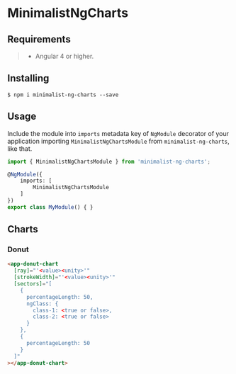 # MinimalistNgCharts

## Requirements

>- Angular 4 or higher.

## Installing

	$ npm i minimalist-ng-charts --save

## Usage

Include the module into ```imports``` metadata key of ```NgModule``` decorator of your application importing ```MinimalistNgChartsModule``` from ```minimalist-ng-charts```, like that.

```typescript
import { MinimalistNgChartsModule } from 'minimalist-ng-charts';

@NgModule({
    imports: [
        MinimalistNgChartsModule
    ]
})
export class MyModule() { }
```

## Charts

### Donut

```html
<app-donut-chart
  [ray]="'<value><unity>'"
  [strokeWidth]="'<value><unity>'"
  [sectors]="[
    {
      percentageLength: 50,
      ngClass: {
        class-1: <true or false>,
        class-2: <true or false>
      }
    },
    {
      percentageLength: 50
    }
  ]"
></app-donut-chart>
```
